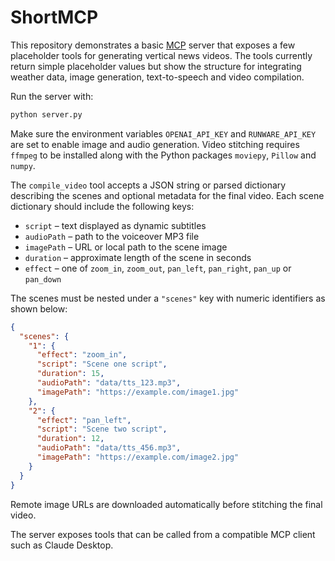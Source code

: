 # ShortMCP

This repository demonstrates a basic [MCP](https://github.com/manycoredai/mcp) server that exposes a few placeholder tools for generating vertical news videos.  The tools currently return simple placeholder values but show the structure for integrating weather data, image generation, text-to-speech and video compilation.

Run the server with:

```bash
python server.py
```

Make sure the environment variables `OPENAI_API_KEY` and `RUNWARE_API_KEY` are
set to enable image and audio generation. Video stitching requires `ffmpeg` to
be installed along with the Python packages `moviepy`, `Pillow` and `numpy`.

The `compile_video` tool accepts a JSON string or parsed dictionary describing the
scenes and optional metadata for the final video. Each scene dictionary should
include the following keys:

- `script` – text displayed as dynamic subtitles
- `audioPath` – path to the voiceover MP3 file
- `imagePath` – URL or local path to the scene image
- `duration` – approximate length of the scene in seconds
- `effect` – one of `zoom_in`, `zoom_out`, `pan_left`, `pan_right`,
  `pan_up` or `pan_down`

The scenes must be nested under a `"scenes"` key with numeric identifiers as
shown below:

```json
{
  "scenes": {
    "1": {
      "effect": "zoom_in",
      "script": "Scene one script",
      "duration": 15,
      "audioPath": "data/tts_123.mp3",
      "imagePath": "https://example.com/image1.jpg"
    },
    "2": {
      "effect": "pan_left",
      "script": "Scene two script",
      "duration": 12,
      "audioPath": "data/tts_456.mp3",
      "imagePath": "https://example.com/image2.jpg"
    }
  }
}
```

Remote image URLs are downloaded automatically before stitching the final video.

The server exposes tools that can be called from a compatible MCP client such as Claude Desktop.
